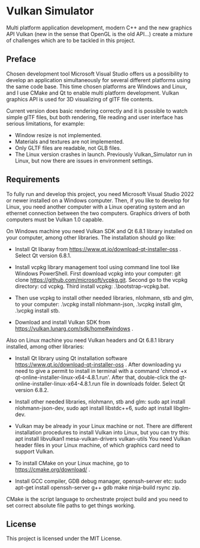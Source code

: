 # Vulkan Simulator

Multi platform application development, modern C++ and the new graphics API Vulkan (new in the sense that OpenGL is the old API...) create a mixture of challenges which are to be tackled in this project.


## Preface

Chosen development tool Microsoft Visual Studio offers us a possibility to develop an application simultaneously for several different platforms using the same code base. This time chosen platforms are Windows and Linux, and I use CMake and Qt to enable multi platform development. Vulkan graphics API is used for 3D visualizing of glTF file contents.

Current version does basic rendering correctly and it is possible to watch simple glTF files, but both rendering, file reading and user interface has serious limitations, for example:

- Window resize is not implemented.
- Materials and textures are not implemented.
- Only GLTF files are readable, not GLB files.
- The Linux version crashes in launch. Previously Vulkan_Simulator run in Linux, but now there are issues in environment settings.


## Requirements

To fully run and develop this project, you need Microsoft Visual Studio 2022 or newer installed on a Windows computer. Then, if you like to develop for Linux, you need another computer with a Linux operating system and an ethernet connection between the two computers. Graphics drivers of both computers must be Vulkan 1.0 capable.


On Windows machine you need Vulkan SDK and Qt 6.8.1 library installed on your computer, among other libraries. The installation should go like:

- Install Qt libaray from https://www.qt.io/download-qt-installer-oss . Select Qt version 6.8.1.

- Install vcpkg library management tool using command line tool like Windows PowerShell. First download vcpkg into your computer: git clone https://github.com/microsoft/vcpkg.git. Second go to the vcpkg directory: cd vcpkg. Third install vcpkg: .\bootstrap-vcpkg.bat.

- Then use vcpkg to install other needed libraries, nlohmann, stb and glm, to your computer: .\vcpkg install nlohmann-json, .\vcpkg install glm, .\vcpkg install stb.

- Download and install Vulkan SDK from https://vulkan.lunarg.com/sdk/home#windows .


Also on Linux machine you need Vulkan headers and Qt 6.8.1 library installed, among other libraries:

- Install Qt library using Qt installation software https://www.qt.io/download-qt-installer-oss . After downloading yu need to give a permit to install in terminal with a command 'chmod +x qt-online-installer-linux-x64-4.8.1.run'. After that, double-click the qt-online-installer-linux-x64-4.8.1.run file in downloads folder. Select Qt version 6.8.2.

- Install other needed libraries, nlohmann, stb and glm: sudo apt install nlohmann-json-dev, sudo apt install libstdc++6, sudo apt install libglm-dev.

- Vulkan may be already in your Linux machine or not. There are different installation procedures to install Vulkan into Linux, but you can try this: apt install libvulkan1 mesa-vulkan-drivers vulkan-utils You need Vulkan header files in your Linux machine, of which graphics card need to support Vulkan.

- To install CMake on your Linux machine, go to https://cmake.org/download/ .

- Install GCC compiler, GDB debug manager, openssh-server etc: sudo apt-get install openssh-server g++ gdb make ninja-build rsync zip.


CMake is the script language to orchestrate project build and you need to set correct absolute file paths to get things working.


## License

This project is licensed under the MIT License.

